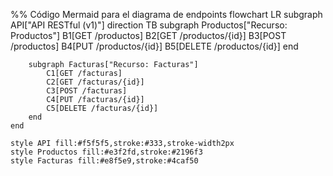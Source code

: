 %% Código Mermaid para el diagrama de endpoints
flowchart LR
    subgraph API["API RESTful (v1)"]
        direction TB
        subgraph Productos["Recurso: Productos"]
            B1[GET /productos]
            B2[GET /productos/{id}]
            B3[POST /productos]
            B4[PUT /productos/{id}]
            B5[DELETE /productos/{id}]
        end

        subgraph Facturas["Recurso: Facturas"]
            C1[GET /facturas]
            C2[GET /facturas/{id}]
            C3[POST /facturas]
            C4[PUT /facturas/{id}]
            C5[DELETE /facturas/{id}]
        end
    end

    style API fill:#f5f5f5,stroke:#333,stroke-width2px
    style Productos fill:#e3f2fd,stroke:#2196f3
    style Facturas fill:#e8f5e9,stroke:#4caf50